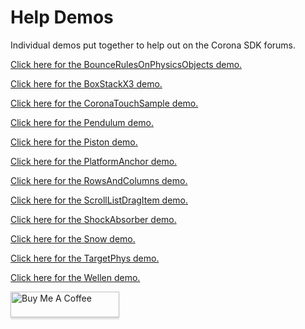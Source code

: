 # Help Demos

Individual demos put together to help out on the Corona SDK forums.

[Click here for the BounceRulesOnPhysicsObjects demo.](https://horacebury.github.io/HelpDemos/BounceRulesOnPhysicsObjects/web/)

[Click here for the BoxStackX3 demo.](https://horacebury.github.io/HelpDemos/BoxStackX3/web/)

[Click here for the CoronaTouchSample demo.](https://horacebury.github.io/HelpDemos/CoronaTouchSample/web/)

[Click here for the Pendulum demo.](https://horacebury.github.io/HelpDemos/Pendulum/web/)

[Click here for the Piston demo.](https://horacebury.github.io/HelpDemos/Piston/web/)

[Click here for the PlatformAnchor demo.](https://horacebury.github.io/HelpDemos/PlatformAnchor/web/)

[Click here for the RowsAndColumns demo.](https://horacebury.github.io/HelpDemos/RowsAndColumns/web/)

[Click here for the ScrollListDragItem demo.](https://horacebury.github.io/HelpDemos/ScrollListDragItem/web/)

[Click here for the ShockAbsorber demo.](https://horacebury.github.io/HelpDemos/ShockAbsorber/web/)

[Click here for the Snow demo.](https://horacebury.github.io/HelpDemos/Snow/web/)

[Click here for the TargetPhys demo.](https://horacebury.github.io/HelpDemos/TargetPhys/web/)

[Click here for the Wellen demo.](https://horacebury.github.io/HelpDemos/Wellen/web/)

<a href="https://www.buymeacoffee.com/horaceqwofee" target="_blank"><img src="https://www.buymeacoffee.com/assets/img/custom_images/orange_img.png" alt="Buy Me A Coffee" style="height: 41px !important;width: 174px !important;box-shadow: 0px 3px 2px 0px rgba(190, 190, 190, 0.5) !important;-webkit-box-shadow: 0px 3px 2px 0px rgba(190, 190, 190, 0.5) !important;" ></a>
